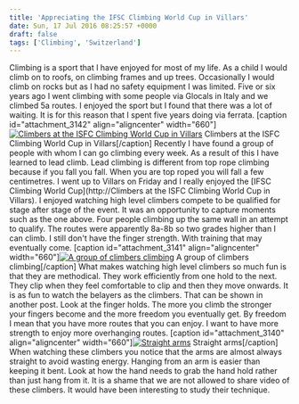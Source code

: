 ```yaml
---
title: 'Appreciating the IFSC Climbing World Cup in Villars'
date: Sun, 17 Jul 2016 08:25:57 +0000
draft: false
tags: ['Climbing', 'Switzerland']
---
```


Climbing is a sport that I have enjoyed for most of my life. As a child I would climb on to roofs, on climbing frames and up trees. Occasionally I would climb on rocks but as I had no safety equipment I was limited. Five or six years ago I went climbing with some people via Glocals in Italy and we climbed 5a routes. I enjoyed the sport but I found that there was a lot of waiting. It is for this reason that I spent five years doing via ferrata. \[caption id="attachment\_3142" align="aligncenter" width="660"\][![Climbers at the ISFC Climbing World Cup in Villars](http://www.main-vision.com/richard/blog/wp-content/uploads/2016/07/P1060067-1024x576.jpg)](http://www.main-vision.com/richard/blog/wp-content/uploads/2016/07/P1060067.jpg) Climbers at the ISFC Climbing World Cup in Villars\[/caption\] Recently I have found a group of people with whom I can go climbing every week. As a result of this I have learned to lead climb. Lead climbing is different from top rope climbing because if you fall you fall. When you are top roped you will fall a few centimetres. I went up to Villars on Friday and I really enjoyed the [IFSC Climbing World Cup](http://Climbers at the ISFC Climbing World Cup in Villars). I enjoyed watching high level climbers compete to be qualified for stage after stage of the event. It was an opportunity to capture moments such as the one above. Four people climbing up the same wall in an attempt to qualify. The routes were apparently 8a-8b so two grades higher than I can climb. I still don't have the finger strength. With training that may eventually come. \[caption id="attachment\_3141" align="aligncenter" width="660"\][![A group of climbers climbing](http://www.main-vision.com/richard/blog/wp-content/uploads/2016/07/P1060046-1024x576.jpg)](http://www.main-vision.com/richard/blog/wp-content/uploads/2016/07/P1060046.jpg) A group of climbers climbing\[/caption\] What makes watching high level climbers so much fun is that they are methodical. They work efficiently from one hold to the next. They clip when they feel comfortable to clip and then they move onwards. It is as fun to watch the belayers as the climbers. That can be shown in another post. Look at the finger holds. The more you climb the stronger your fingers become and the more freedom you eventually get. By freedom I mean that you have more routes that you can enjoy. I want to have more strength to enjoy more overhanging routes. \[caption id="attachment\_3140" align="aligncenter" width="660"\][![Straight arms](http://www.main-vision.com/richard/blog/wp-content/uploads/2016/07/P1060078-1024x576.jpg)](http://www.main-vision.com/richard/blog/wp-content/uploads/2016/07/P1060078.jpg) Straight arms\[/caption\] When watching these climbers you notice that the arms are almost always straight to avoid wasting energy. Hanging from an arm is easier than keeping it bent. Look at how the hand needs to grab the hand hold rather than just hang from it. It is a shame that we are not allowed to share video of these climbers. It would have been interesting to study their technique.